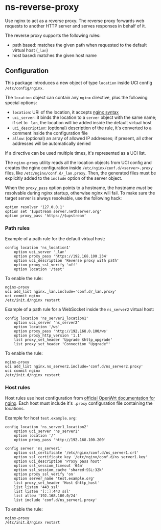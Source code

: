 # ns-reverse-proxy

Use nginx to act as a reverse proxy.
The reverse proxy forwards web requests to another HTTP server and serves responses in behalf of it. 

The reverse proxy supports the following rules:

- path based: matches the given path when requested to the default virtual host (`_lan`)
- host based: matches the given host name

## Configuration

This package introduces a new object of type `location` inside UCI config `/etc/config/nginx`.

The `location` object can contain any `nginx` directive, plus the following special options:

- `location`: URI of the location, it accepts [nginx syntax](http://nginx.org/en/docs/http/ngx_http_core_module.html#location)
- `uci_server`: it binds the location to a `server` object with the same name; if set to `_lan`,  the location will be added inside the default virtual host
- `uci_description`: (optional) description of the rule, it's converted to a comment inside the configuration file
- `allow`: (optional) an array of allowed IP addresses; if present, all other addresses will be automatically denied

If a directive can be used multiple times, it's represented as a UCI list.

The `nginx-proxy` utility reads all the location objects from UCI config and creates the nginx configuration
inside `/etc/nginx/conf.d/<server>.proxy` files, like `/etc/nginx/conf.d/_lan.proxy`.
Then, the generated files must be explicitly added to the `include` option of the server object.

When the `proxy_pass` option points to a hostname, the hostname *must* be resolvable during
nginx startup, otherwise nginx will fail.
To make sure the target server is always resolvable, use the following hack:
```
option resolver '127.0.0.1'
option set '$upstream server.nethserver.org'
option proxy_pass 'https://$upstream'
```

### Path rules

Example of a path rule for the default virtual host:
```
config location 'ns_location1'
	option uci_server '_lan'
	option proxy_pass 'https://192.168.100.234'
	option uci_description 'Reverse proxy with path'
	option proxy_ssl_verify 'off'
	option location '/test'
```

To enable the rule:
```
nginx-proxy
uci add_list nginx._lan.include='conf.d/_lan.proxy'
uci commit nginx
/etc/init.d/nginx restart
```

Example of a path rule for a WebSocket inside the `ns_server2` virtual host:
```
config location 'ns_server2_location1'
	option uci_server 'ns_server2'
	option location '/ws'
	option proxy_pass 'http://192.168.0.100/ws'
	option proxy_http_version '1.1'
	list proxy_set_header 'Upgrade $http_upgrade'
	list proxy_set_header 'Connection "Upgrade"'
``` 

To enable the rule:
```
nginx-proxy
uci add_list nginx.ns_server2.include='conf.d/ns_server2.proxy'
uci commit nginx
/etc/init.d/nginx restart
```

### Host rules

Host rules use host configuration from [official OpenWrt documentation for nginx](https://openwrt.org/docs/guide-user/services/webserver/nginx).
Each host must include it's `.proxy` configuration file containing the locations.

Example for host `test.example.org`:
```
config location 'ns_server1_location2'
	option uci_server 'ns_server1'
	option location '/'
	option proxy_pass 'http://192.168.100.200'

config server 'ns_server1'
	option ssl_certificate '/etc/nginx/conf.d/ns_server1.crt'
	option ssl_certificate_key '/etc/nginx/conf.d/ns_server1.key'
	option uci_description 'Proxy pass host'
	option ssl_session_timeout '64m'
	option ssl_session_cache 'shared:SSL:32k'
	option proxy_ssl_verify 'on'
	option server_name 'test.example.org'
	list proxy_set_header 'Host $http_host'
	list listen '443 ssl'
	list listen '[::]:443 ssl'
	list allow '192.168.100.0/24'
    list include 'conf.d/ns_server1.proxy'
```

To enable the rule:
```
nginx-proxy
/etc/init.d/nginx restart
```
